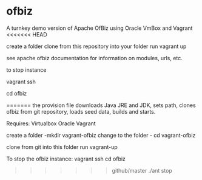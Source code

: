 # ofbiz
A turnkey demo version of Apache OfBiz using Oracle VmBox and Vagrant
<<<<<<< HEAD

create a folder
clone from this repository into your folder
run vagrant up

see apache ofbiz documentation for information on modules, urls, etc.

to stop instance

vagrant ssh

cd ofbiz

=======
the provision file downloads Java JRE and JDK, sets path, clones ofbiz from git repository, loads seed data, builds and starts.

Requires:
Virtualbox Oracle
Vagrant

create a folder -mkdir vagrant-ofbiz
change to the folder - cd vagrant-ofbiz

clone from git into this folder
run vagrant-up


To stop the ofbiz instance:
vagrant ssh
cd ofbiz
>>>>>>> github/master
./ant stop
